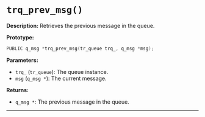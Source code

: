 # `trq_prev_msg()`

**Description:**
Retrieves the previous message in the queue.

**Prototype:**
```c
PUBLIC q_msg *trq_prev_msg(tr_queue trq_, q_msg *msg);
```

**Parameters:**
- `trq_` (`tr_queue`): The queue instance.
- `msg` (`q_msg *`): The current message.

**Returns:**
- `q_msg *`: The previous message in the queue.

---
